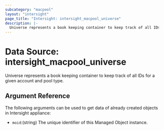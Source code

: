 ```yaml
---
subcategory: "macpool"
layout: "intersight"
page_title: "Intersight: intersight_macpool_universe"
description: |-
  Universe represents a book keeping container to keep track of all IDs for a given account and pool type.
---
```


# Data Source: intersight_macpool_universe
Universe represents a book keeping container to keep track of all IDs for a given account and pool type.
## Argument Reference
The following arguments can be used to get data of already created objects in Intersight appliance:
* `moid`:(string) The unique identifier of this Managed Object instance. 
